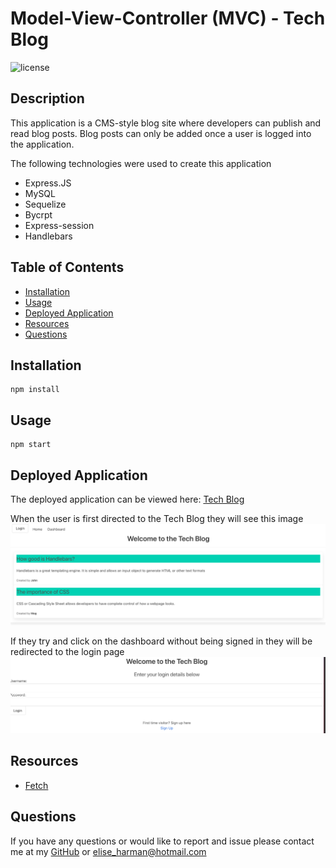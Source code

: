 # Model-View-Controller (MVC) - Tech Blog

![license](https://img.shields.io/badge/License-MIT-blue.svg)

## Description

This application is a CMS-style blog site where developers can publish and read blog posts. Blog posts can only be added once a user is logged into the application.

The following technologies were used to create this application

- Express.JS
- MySQL
- Sequelize
- Bycrpt
- Express-session
- Handlebars

## Table of Contents

- [Installation](#installation)
- [Usage](#usage)
- [Deployed Application](#deplyedApplication)
- [Resources](#resources)
- [Questions](#questions)

## Installation

```
npm install
```

## Usage

```
npm start
```

## Deployed Application

The deployed application can be viewed here: [Tech Blog](http://arcane-badlands-76219.herokuapp.com/)

When the user is first directed to the Tech Blog they will see this image
![Tech Blog Home Page](public/images/TechBlog.png)

If they try and click on the dashboard without being signed in they will be redirected to the login page
![Tech Blog Log In](public/images/Login.png)

## Resources

- [Fetch](https://developer.mozilla.org/en-US/docs/Web/API/Fetch_API/Using_Fetch)

## Questions

If you have any questions or would like to report and issue please contact me at my [GitHub](https://github.com/harmane4) or elise_harman@hotmail.com
